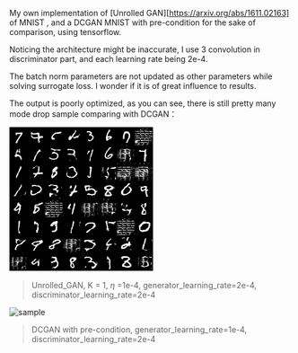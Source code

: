 My own implementation of [Unrolled GAN][https://arxiv.org/abs/1611.02163] of MNIST , and a DCGAN MNIST with pre-condition for the sake of comparison, using tensorflow.

Noticing the architecture might be inaccurate, I use 3 convolution in discriminator part, and each learning rate being 2e-4.

The batch norm parameters are not updated as other parameters while solving surrogate loss. I wonder if it is of great influence to results.

The output is poorly optimized, as you can see, there is still pretty many mode drop sample comparing with DCGAN：

![new](new.png)

> Unrolled_GAN, K = 1, $\eta$ =1e-4, generator_learning_rate=2e-4, discriminator_learning_rate=2e-4

![sample](http://ww1.sinaimg.cn/large/006tNc79gw1falspneaarj307408waax.jpg)

> DCGAN with pre-condition, generator_learning_rate=1e-4, discriminator_learning_rate=2e-4

